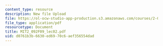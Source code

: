 ```yaml
---
content_type: resource
description: New file Upload
file: https://ol-ocw-studio-app-production.s3.amazonaws.com/courses/2-092-finite-element-analysis-of-solids-and-fluids-i-fall-2009/d0761b3b6630ed6970c6aef356554dad_MIT2_092F09_lec02.pdf
file_type: application/pdf
resourcetype: Document
title: MIT2_092F09_lec02.pdf
uid: d0761b3b-6630-ed69-70c6-aef356554dad
---
```

